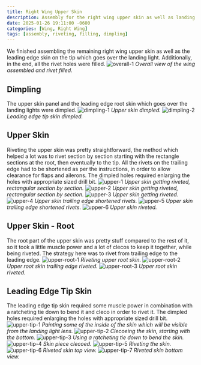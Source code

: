 ```yaml
---
title: Right Wing Upper Skin
description: Assembly for the right wing upper skin as well as landing light leading edge skin is complete.
date: 2025-01-26 19:11:00 -0600
categories: [Wing, Right Wing]
tags: [assembly, riveting, filling, dimpling]
---
```


We finished assembling the remaining right wing upper skin as well as the leading edge skin on the tip which goes over the landing light. Additionally, in the end, all the rivet holes were filled.
![overall-1](/assets/img/posts/wing/right/upper-skin-overall.jpg)
_Overall view of the wing assembled and rivet filled._

## Dimpling
The upper skin panel and the leading edge root skin which goes over the landing lights were dimpled.
![dimpling-1](/assets/img/posts/wing/right/upper-skin-dimpling-1.jpg)
_Upper skin dimpled._
![dimpling-2](/assets/img/posts/wing/right/upper-skin-dimpling-2.jpg)
_Leading edge tip skin dimpled._

## Upper Skin
Riveting the upper skin was pretty straightforward, the method which helped a lot was to rivet section by section starting with the rectangle sections at the root, then eventually to the tip. All the rivets on the trailing edge had to be shortened as per the instructions, in order to allow clearance for flaps and ailerons. The dimpled holes required enlarging the holes with appropriate sized drill bit.
![upper-1](/assets/img/posts/wing/right/upper-skin-1.jpg)
_Upper skin getting riveted, rectangular section by section._
![upper-2](/assets/img/posts/wing/right/upper-skin-2.jpg)
_Upper skin getting riveted, rectangular section by section._
![upper-3](/assets/img/posts/wing/right/upper-skin-3.jpg)
_Upper skin getting riveted._
![upper-4](/assets/img/posts/wing/right/upper-skin-4.jpg)
_Upper skin trailing edge shortened rivets._
![upper-5](/assets/img/posts/wing/right/upper-skin-5.jpg)
_Upper skin trailing edge shortened rivets._
![upper-6](/assets/img/posts/wing/right/upper-skin-6.jpg)
_Upper skin riveted._

## Upper Skin - Root
The root part of the upper skin was pretty stuff compared to the rest of it, so it took a little muscle power and a lot of clecos to keep it together, while being riveted. The strategy here was to rivet from trailing edge to the leading edge.
![upper-root-1](/assets/img/posts/wing/right/upper-skin-root-1.jpg)
_Riveting upper root skin._
![upper-root-2](/assets/img/posts/wing/right/upper-skin-root-2.jpg)
_Upper root skin trailing edge riveted._
![upper-root-3](/assets/img/posts/wing/right/upper-skin-root-3.jpg)
_Upper root skin riveted._

## Leading Edge Tip Skin
The leading edge tip skin required some muscle power in combination with a ratcheting tie down to bend it and cleco in order to rivet it. The dimpled holes required enlarging the holes with appropriate sized drill bit.
![upper-tip-1](/assets/img/posts/wing/right/leading-edge-tip-skin-1.jpg)
_Painting some of the inside of the skin which will be visible from the landing light lens._
![upper-tip-2](/assets/img/posts/wing/right/leading-edge-tip-skin-2.jpg)
_Clecoeing the skin, starting with the bottom._
![upper-tip-3](/assets/img/posts/wing/right/leading-edge-tip-skin-3.jpg)
_Using a ratcheting tie down to bend the skin._
![upper-tip-4](/assets/img/posts/wing/right/leading-edge-tip-skin-4.jpg)
_Skin piece clecoed._
![upper-tip-5](/assets/img/posts/wing/right/leading-edge-tip-skin-5.jpg)
_Riveting the skin._
![upper-tip-6](/assets/img/posts/wing/right/leading-edge-tip-skin-6.jpg)
_Riveted skin top view._
![upper-tip-7](/assets/img/posts/wing/right/leading-edge-tip-skin-7.jpg)
_Riveted skin bottom view._
